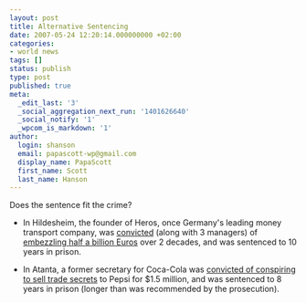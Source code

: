 ```yaml
---
layout: post
title: Alternative Sentencing
date: 2007-05-24 12:20:14.000000000 +02:00
categories:
- world news
tags: []
status: publish
type: post
published: true
meta:
  _edit_last: '3'
  _social_aggregation_next_run: '1401626640'
  _social_notify: '1'
  _wpcom_is_markdown: '1'
author:
  login: shanson
  email: papascott-wp@gmail.com
  display_name: PapaScott
  first_name: Scott
  last_name: Hanson
---
```

<p>Does the sentence fit the crime?</p>
<ul>
<li>
<p>In Hildesheim, the founder of Heros, once Germany's leading money transport company, was <a href="http://www.iht.com/articles/ap/2007/05/23/business/EU-FIN-Germany-Embezzlement-Trial.php">convicted</a> (along with 3 managers) of <a href="http://www.papascott.de/archives/2006/02/20/if-you-cant-trust-your-armored-car-company/">embezzling half a billion Euros</a> over 2 decades, and was sentenced to 10 years in prison.</p>
</li>
<li>
<p>In Atanta, a former secretary for Coca-Cola was <a href="http://www.businessweek.com/ap/financialnews/D8PA8HM80.htm">convicted of conspiring to sell trade secrets</a> to Pepsi for $1.5 million, and was sentenced to 8 years in prison (longer than was recommended by the prosecution).</p>
</li>
</ul>
